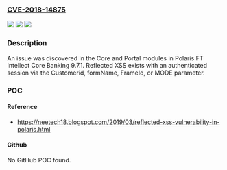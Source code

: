 ### [CVE-2018-14875](https://cve.mitre.org/cgi-bin/cvename.cgi?name=CVE-2018-14875)
![](https://img.shields.io/static/v1?label=Product&message=n%2Fa&color=blue)
![](https://img.shields.io/static/v1?label=Version&message=n%2Fa&color=blue)
![](https://img.shields.io/static/v1?label=Vulnerability&message=n%2Fa&color=brighgreen)

### Description

An issue was discovered in the Core and Portal modules in Polaris FT Intellect Core Banking 9.7.1. Reflected XSS exists with an authenticated session via the Customerid, formName, FrameId, or MODE parameter.

### POC

#### Reference
- https://neetech18.blogspot.com/2019/03/reflected-xss-vulnerability-in-polaris.html

#### Github
No GitHub POC found.


